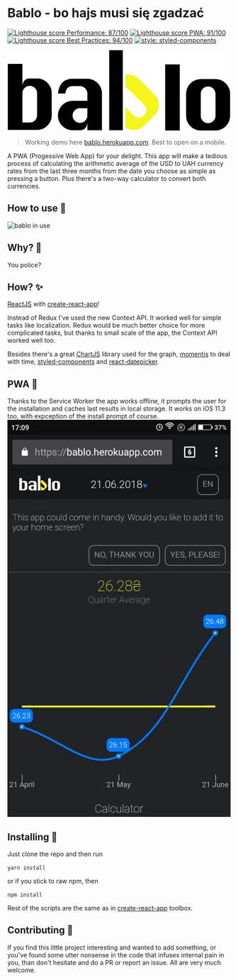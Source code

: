 # Bablo - bo hajs musi się zgadzać

[![Lighthouse score Performance: 87/100](https://lighthouse-badge.appspot.com/?score=87&compact&category=Perf)](https://github.com/ebidel/lighthouse-badge)
[![Lighthouse score PWA: 91/100](https://lighthouse-badge.appspot.com/?score=91&compact&category=PWA)](https://github.com/ebidel/lighthouse-badge)
[![Lighthouse score Best Practices: 94/100](https://lighthouse-badge.appspot.com/?score=94&compact&category=Practices)](https://github.com/ebidel/lighthouse-badge)
[![style: styled-components](https://img.shields.io/badge/style-%F0%9F%92%85%20styled--components-orange.svg?colorB=daa357&colorA=db748e)](https://github.com/styled-components/styled-components)

![Bablo - bo hajs musi się zgadzać](/assets/bablo_wide.svg)

> Working demo here [bablo.herokuapp.com](https://bablo.herokuapp.com). Best to open on a mobile.

A PWA (Progessive Web App) for your delight. This app will make a tedious process of calculating the arithmetic average of the USD to UAH currency rates from the last three months from the date you choose as simple as pressing a button. Plus there's a two-way calculator to convert both currencies.

## How to use 🔨

![bablo in use](https://thumbs.gfycat.com/RashCarefulInvisiblerail-size_restricted.gif)

## Why? 🧐

You police?

## How? ✨

[ReactJS](https://reactjs.org) with [create-react-app](https://github.com/facebook/create-react-app)!

Instead of Redux I've used the new Context API. It worked well for simple tasks like localization. Redux would be much better choice for more complicated tasks, but thanks to small scale of the app, the Context API worked well too.

Besides there's a great [ChartJS](https://chartjs.org) library used for the graph, [momentjs](http://momentjs.com/) to deal with time, [styled-components](https://www.styled-components.com/) and [react-datepicker](https://reactdatepicker.com/).

## PWA 🚀

Thanks to the Service Worker the app works offline, it prompts the user for the installation and caches last results in local storage. It works on iOS 11.3 too, with expception of the install prompt of course.
![installation banner](/assets/bablo_pwa.jpg) <!-- .element width="400px" -->

## Installing 🔩

Just clone the repo and then run

```
yarn install
```

or if you stick to raw npm, then

```
npm install
```

Rest of the scripts are the same as in [create-react-app](https://github.com/facebook/create-react-app/blob/master/packages/react-scripts/template/README.md#available-scripts) toolbox.

## Contributing 🤝

If you find this little project interesting and wanted to add something, or you've found some utter nonsense in the code that infuses internal pain in you, than don't hesitate and do a PR or report an issue. All are very much welcome.
